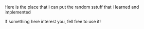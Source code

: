 Here is the place that i can put the random sstuff that i learned and implemented 

If something here interest you, fell free to use it!